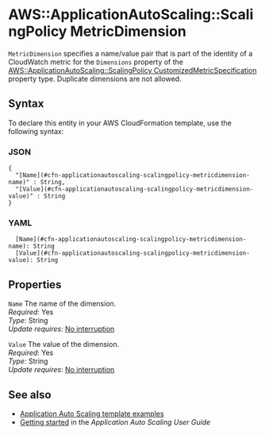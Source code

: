 # AWS::ApplicationAutoScaling::ScalingPolicy MetricDimension<a name="aws-properties-applicationautoscaling-scalingpolicy-metricdimension"></a>

 `MetricDimension` specifies a name/value pair that is part of the identity of a CloudWatch metric for the `Dimensions` property of the [AWS::ApplicationAutoScaling::ScalingPolicy CustomizedMetricSpecification](https://docs.aws.amazon.com/AWSCloudFormation/latest/UserGuide/aws-properties-applicationautoscaling-scalingpolicy-customizedmetricspecification.html) property type\. Duplicate dimensions are not allowed\. 

## Syntax<a name="aws-properties-applicationautoscaling-scalingpolicy-metricdimension-syntax"></a>

To declare this entity in your AWS CloudFormation template, use the following syntax:

### JSON<a name="aws-properties-applicationautoscaling-scalingpolicy-metricdimension-syntax.json"></a>

```
{
  "[Name](#cfn-applicationautoscaling-scalingpolicy-metricdimension-name)" : String,
  "[Value](#cfn-applicationautoscaling-scalingpolicy-metricdimension-value)" : String
}
```

### YAML<a name="aws-properties-applicationautoscaling-scalingpolicy-metricdimension-syntax.yaml"></a>

```
  [Name](#cfn-applicationautoscaling-scalingpolicy-metricdimension-name): String
  [Value](#cfn-applicationautoscaling-scalingpolicy-metricdimension-value): String
```

## Properties<a name="aws-properties-applicationautoscaling-scalingpolicy-metricdimension-properties"></a>

`Name`  <a name="cfn-applicationautoscaling-scalingpolicy-metricdimension-name"></a>
The name of the dimension\.  
*Required*: Yes  
*Type*: String  
*Update requires*: [No interruption](https://docs.aws.amazon.com/AWSCloudFormation/latest/UserGuide/using-cfn-updating-stacks-update-behaviors.html#update-no-interrupt)

`Value`  <a name="cfn-applicationautoscaling-scalingpolicy-metricdimension-value"></a>
The value of the dimension\.  
*Required*: Yes  
*Type*: String  
*Update requires*: [No interruption](https://docs.aws.amazon.com/AWSCloudFormation/latest/UserGuide/using-cfn-updating-stacks-update-behaviors.html#update-no-interrupt)

## See also<a name="aws-properties-applicationautoscaling-scalingpolicy-metricdimension--seealso"></a>
+ [Application Auto Scaling template examples](https://docs.aws.amazon.com/AWSCloudFormation/latest/UserGuide/quickref-autoscaling.html#scenario-app-as-template-examples)
+ [Getting started](https://docs.aws.amazon.com/autoscaling/application/userguide/getting-started.html) in the *Application Auto Scaling User Guide*

